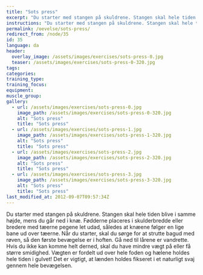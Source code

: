 ```yaml
---
title: "Sots press"
excerpt: "Du starter med stangen på skuldrene. Stangen skal hele tiden blive i samme højde, mens du går ned i knæ."
instructions: "Du starter med stangen på skuldrene. Stangen skal hele tiden blive i samme højde, mens du går ned i knæ."
permalink: /oevelse/sots-press/
redirect_from: /node/35
id: 35
language: da
header:
  overlay_image: /assets/images/exercises/sots-press-0.jpg
  teaser: /assets/images/exercises/sots-press-0-320.jpg
tags:
categories:
training_type: 
training_focus: 
equipment:
muscle_group:
gallery:
  - url: /assets/images/exercises/sots-press-0.jpg
    image_path: /assets/images/exercises/sots-press-0-320.jpg
    alt: "Sots press"
    title: "Sots press"
  - url: /assets/images/exercises/sots-press-1.jpg
    image_path: /assets/images/exercises/sots-press-1-320.jpg
    alt: "Sots press"
    title: "Sots press"
  - url: /assets/images/exercises/sots-press-2.jpg
    image_path: /assets/images/exercises/sots-press-2-320.jpg
    alt: "Sots press"
    title: "Sots press"
  - url: /assets/images/exercises/sots-press-3.jpg
    image_path: /assets/images/exercises/sots-press-3-320.jpg
    alt: "Sots press"
    title: "Sots press"
last_modified_at: 2012-09-07T09:57:34Z
---
```


Du starter med stangen på skuldrene. Stangen skal hele tiden blive i samme højde, mens du går ned i knæ. Fødderne placeres i skulderbredde eller bredere med tæerne pegene let udad, således at knæene følger en lige bane ud over tæerne. Når du starter, skal du sørge for at strutte bagud med røven, så den første bevægelse er i hoften. Gå ned til lårene er vandrette. Hvis du ikke kan komme helt derned, skal du have mindre vægt på eller få større smidighed. Vægten er fordelt ud over hele foden og hælene holdes hele tiden i gulvet! Det er vigtigt, at lænden holdes fikseret i et naturligt svaj gennem hele bevægelsen.
